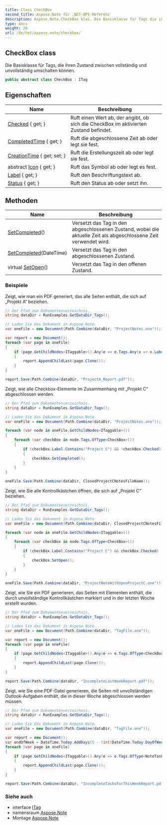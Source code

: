 ```yaml
---
title: Class CheckBox
second_title: Aspose.Note für .NET-API-Referenz
description: Aspose.Note.CheckBox klas. Die Basisklasse für Tags die ihren Zustand zwischen vollständig und unvollständig umschalten können.
type: docs
weight: 20
url: /de/net/aspose.note/checkbox/
---
```

## CheckBox class

Die Basisklasse für Tags, die ihren Zustand zwischen vollständig und unvollständig umschalten können.

```csharp
public abstract class CheckBox : ITag
```

## Eigenschaften

| Name | Beschreibung |
| --- | --- |
| [Checked](../../aspose.note/checkbox/checked/) { get; } | Ruft einen Wert ab, der angibt, ob sich die CheckBox im aktivierten Zustand befindet. |
| [CompletedTime](../../aspose.note/checkbox/completedtime/) { get; } | Ruft die abgeschlossene Zeit ab oder legt sie fest. |
| [CreationTime](../../aspose.note/checkbox/creationtime/) { get; set; } | Ruft die Erstellungszeit ab oder legt sie fest. |
| abstract [Icon](../../aspose.note/checkbox/icon/) { get; } | Ruft das Symbol ab oder legt es fest. |
| [Label](../../aspose.note/checkbox/label/) { get; } | Ruft den Beschriftungstext ab. |
| [Status](../../aspose.note/checkbox/status/) { get; } | Ruft den Status ab oder setzt ihn. |

## Methoden

| Name | Beschreibung |
| --- | --- |
| [SetCompleted](../../aspose.note/checkbox/setcompleted/#setcompleted)() | Versetzt das Tag in den abgeschlossenen Zustand, wobei die aktuelle Zeit als abgeschlossene Zeit verwendet wird. |
| [SetCompleted](../../aspose.note/checkbox/setcompleted/#setcompleted_1)(DateTime) | Versetzt das Tag in den abgeschlossenen Zustand. |
| virtual [SetOpen](../../aspose.note/checkbox/setopen/)() | Versetzt das Tag in den offenen Zustand. |

### Beispiele

Zeigt, wie man ein PDF generiert, das alle Seiten enthält, die sich auf „Projekt A“ beziehen.

```csharp
// Der Pfad zum Dokumentenverzeichnis.
string dataDir = RunExamples.GetDataDir_Tags();

// Laden Sie das Dokument in Aspose.Note.
var oneFile = new Document(Path.Combine(dataDir, "ProjectNotes.one"));

var report = new Document();
foreach (var page in oneFile)
{
    if (page.GetChildNodes<ITaggable>().Any(e => e.Tags.Any(x => x.Label.Contains("Project A"))))
    {
        report.AppendChildLast(page.Clone());
    }
}

report.Save(Path.Combine(dataDir, "ProjectA_Report.pdf"));
```

Zeigt, wie alle Checkbox-Elemente im Zusammenhang mit „Projekt C“ abgeschlossen werden.

```csharp
// Der Pfad zum Dokumentenverzeichnis.
string dataDir = RunExamples.GetDataDir_Tags();

// Laden Sie das Dokument in Aspose.Note.
var oneFile = new Document(Path.Combine(dataDir, "ProjectNotes.one"));

foreach (var node in oneFile.GetChildNodes<ITaggable>())
{
    foreach (var checkBox in node.Tags.OfType<CheckBox>())
    {
        if (checkBox.Label.Contains("Project C") && !checkBox.Checked)
        {
            checkBox.SetCompleted();
        }
    }
}

oneFile.Save(Path.Combine(dataDir, ClosedProjectCNotesFileName));
```

Zeigt, wie Sie alle Kontrollkästchen öffnen, die sich auf „Projekt C“ beziehen.

```csharp
// Der Pfad zum Dokumentenverzeichnis.
string dataDir = RunExamples.GetDataDir_Tags();

// Laden Sie das Dokument in Aspose.Note.
var oneFile = new Document(Path.Combine(dataDir, ClosedProjectCNotesFileName));

foreach (var node in oneFile.GetChildNodes<ITaggable>())
{
    foreach (var checkBox in node.Tags.OfType<CheckBox>())
    {
        if (checkBox.Label.Contains("Project C") && checkBox.Checked)
        {
            checkBox.SetOpen();
        }
    }
}

oneFile.Save(Path.Combine(dataDir, "ProjectNoteWithOpenProjectC.one"));
```

Zeigt, wie Sie ein PDF generieren, das Seiten mit Elementen enthält, die durch unvollständige Kontrollkästchen markiert und in der letzten Woche erstellt wurden.

```csharp
// Der Pfad zum Dokumentenverzeichnis.
string dataDir = RunExamples.GetDataDir_Tags();

// Laden Sie das Dokument in Aspose.Note.
var oneFile = new Document(Path.Combine(dataDir, "TagFile.one"));

var report = new Document();
foreach (var page in oneFile)
{
    if (page.GetChildNodes<ITaggable>().Any(e => e.Tags.OfType<CheckBox>().Any(x => !x.Checked && DateTime.UtcNow.Subtract(TimeSpan.FromDays(7)) <= x.CreationTime)))
    {
        report.AppendChildLast(page.Clone());
    }
}

report.Save(Path.Combine(dataDir, "IncompleteLastWeekReport.pdf"));
```

Zeigt, wie Sie eine PDF-Datei generieren, die Seiten mit unvollständigen Outlook-Aufgaben enthält, die in dieser Woche abgeschlossen werden müssen.

```csharp
// Der Pfad zum Dokumentenverzeichnis.
string dataDir = RunExamples.GetDataDir_Tags();

// Laden Sie das Dokument in Aspose.Note.
var oneFile = new Document(Path.Combine(dataDir, "TagFile.one"));

var report = new Document();
var endOfWeek = DateTime.Today.AddDays(5 - (int)DateTime.Today.DayOfWeek);
foreach (var page in oneFile)
{
    if (page.GetChildNodes<ITaggable>().Any(e => e.Tags.OfType<NoteTask>().Any(x => !x.Checked && DateTime.UtcNow.Subtract(TimeSpan.FromDays(7)) <= x.CreationTime && x.DueDate <= endOfWeek)))
    {
        report.AppendChildLast(page.Clone());
    }
}

report.Save(Path.Combine(dataDir, "IncompleteTasksForThisWeekReport.pdf"));
```

### Siehe auch

* interface [ITag](../itag/)
* namensraum [Aspose.Note](../../aspose.note/)
* Montage [Aspose.Note](../../)


